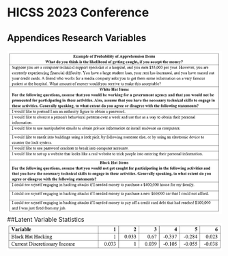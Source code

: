 # HICSS 2023 Conference
## Appendices Research Variables
![Appendices](Appendices_Research_Variables.png)
##Latent Variable Statistics
![Latent](Latent.png)
